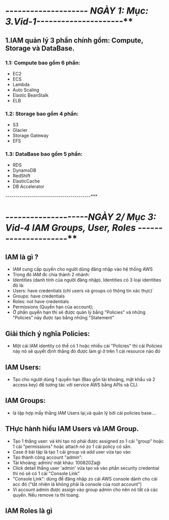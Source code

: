 # ***----*---------------- NGÀY 1: Mục: 3.Vid-1-----------------*----***
## 1.IAM quản lý 3 phần chính gồm: Compute, Storage và DataBase.
### 1.1: Compute bao gồm 6 phần:
- EC2 
- ECS
- Lambda
- Auto Scaling
- Elastic BeanStalk 
- ELB
### 1.2: Storage bao gồm 4 phần: 
- S3
- Glacier
- Storage Gateway
- EFS
### 1.3: DataBase bao gồm 5 phần:
- RDS
- DynamoDB
- RedShift
- ElasticCache
- DB Accelerator

***----*-----------------*-----------------*----***


# ***----*----------------NGÀY 2/ Mục 3: Vid-4 IAM Groups, User, Roles -----------------*----***

## IAM là gì ? 
- IAM cung cấp quyền cho người dùng đăng nhập vào hệ thống AWS 
- Trong đó IAM đc chia thành 2 nhánh:
-  Identities (danh tính của người đăng nhập). Identities có 3 loại identities đó là:
-    Users: have credentials (chỉ users và groups có thông tin xác thực)`
-    Groups: have credentials
-    Roles: not have credentials
-  Permissions (Quyền hạn của account); 
-    Ở phần quyền hạn thì sẽ được quản lý bằng "Policies" và những "Policies" này được tạo bằng những "Statement"

## Giải thích ý nghĩa Policies:
- Một cái IAM identity có thể có 1 hoặc nhiều cái "Policies" thì cái Policies này nó sẽ 
    quyết định thằng đó được làm gì ở trên 1 cái resource nào đó

## IAM Users:
- Tạo cho người dùng 1 quyền hạn (Bao gồn tài khoảng, mật khẩu và 2 access key) để tương tác với service AWS bằng APIs và CLI.
## IAM Groups:   
- là tập hợp mấy thằng IAM Users lại,và quản lý bởi cái policies base....


## THực hành hiểu IAM Users và IAM Group.
- Tạo 1 thằng user: và khi tạo nó phải được assigned zo 1 cái "group" hoặc 1 cái "permissions" hoặc attach nó zo 1 cái  policy có sẳn.
- Case ở bài tập là tạo 1 cái group và add user vừa tạo vào
- Tạo thành công account "admin":
-  Tài khoảng: admin/ mật khảu: 100820Za@
-  Click detail thằng  user 'admin' vừa tạo và vào phần security credential thì nó sẽ có 1 cái "Console Link"
-   "Console Link": dùng để đăng nhập zo cái AWS console dành cho cái acc đó ("tất nhiên là không phải là console của root account")
-   Vì account admin được assign vào group admin cho nên nó tất cả các quyền. Nếu remove ra thì toang.

## IAM Roles là gì 